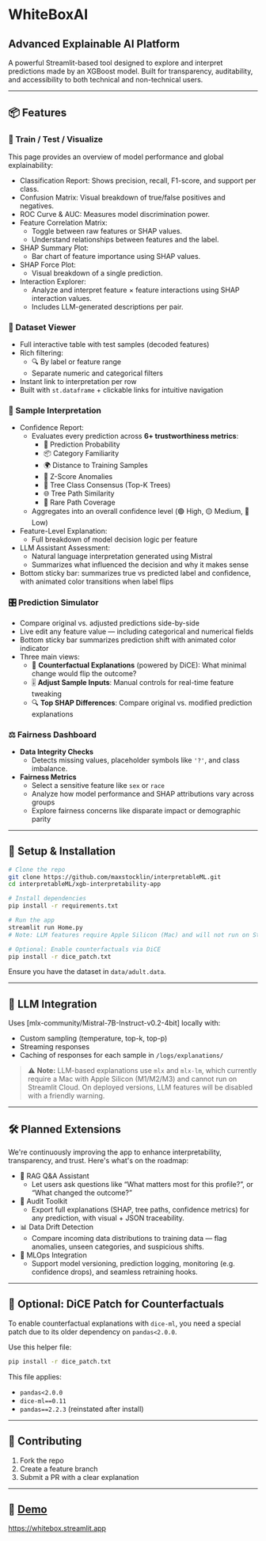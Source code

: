 # WhiteBoxAI
## Advanced Explainable AI Platform

A powerful Streamlit-based tool designed to explore and interpret predictions made by an XGBoost model. Built for transparency, auditability, and accessibility to both technical and non-technical users.

---

## 📦 Features


### 🧪 Train / Test / Visualize
This page provides an overview of model performance and global explainability:
- Classification Report: Shows precision, recall, F1-score, and support per class.
- Confusion Matrix: Visual breakdown of true/false positives and negatives.
- ROC Curve & AUC: Measures model discrimination power.
- Feature Correlation Matrix:
  - Toggle between raw features or SHAP values.
  - Understand relationships between features and the label.
- SHAP Summary Plot:
  - Bar chart of feature importance using SHAP values.
- SHAP Force Plot:
  - Visual breakdown of a single prediction.
- Interaction Explorer:
  - Analyze and interpret feature × feature interactions using SHAP interaction values.
  - Includes LLM-generated descriptions per pair.


### 📄 Dataset Viewer
- Full interactive table with test samples (decoded features)
- Rich filtering:
  - 🔍 By label or feature range
  - Separate numeric and categorical filters
- Instant link to interpretation per row
- Built with `st.dataframe` + clickable links for intuitive navigation


### 🔬 Sample Interpretation
- Confidence Report:
  - Evaluates every prediction across **6+ trustworthiness metrics**:
    - 🔮 Prediction Probability
    - 📦 Category Familiarity
    - 🌍 Distance to Training Samples
    - 🧨 Z-Score Anomalies
    - 🧠 Tree Class Consensus (Top-K Trees)
    - 🌐 Tree Path Similarity
    - 🌲 Rare Path Coverage
  - Aggregates into an overall confidence level (🟢 High, 🟡 Medium, 🔴 Low)
- Feature-Level Explanation: 
  - Full breakdown of model decision logic per feature
- LLM Assistant Assessment:
  - Natural language interpretation generated using Mistral
  - Summarizes what influenced the decision and why it makes sense
- Bottom sticky bar: summarizes true vs predicted label and confidence, with animated color transitions when label flips


### 🎛️ Prediction Simulator
- Compare original vs. adjusted predictions side-by-side
- Live edit any feature value — including categorical and numerical fields
- Bottom sticky bar summarizes prediction shift with animated color indicator
- Three main views:
  - 🔁 **Counterfactual Explanations** (powered by DiCE): What minimal change would flip the outcome?
  - 🎚️ **Adjust Sample Inputs**: Manual controls for real-time feature tweaking
  - 🔍 **Top SHAP Differences**: Compare original vs. modified prediction explanations


### ⚖️ Fairness Dashboard
- **Data Integrity Checks**
  - Detects missing values, placeholder symbols like `'?'`, and class imbalance.
- **Fairness Metrics**
  - Select a sensitive feature like `sex` or `race`
  - Analyze how model performance and SHAP attributions vary across groups
  - Explore fairness concerns like disparate impact or demographic parity

---

## 🚀 Setup & Installation

```bash
# Clone the repo
git clone https://github.com/maxstocklin/interpretableML.git
cd interpretableML/xgb-interpretability-app

# Install dependencies
pip install -r requirements.txt

# Run the app
streamlit run Home.py
# Note: LLM features require Apple Silicon (Mac) and will not run on Streamlit Cloud

# Optional: Enable counterfactuals via DiCE
pip install -r dice_patch.txt
```

Ensure you have the dataset in `data/adult.data`.

---

## 🤖 LLM Integration

Uses [mlx-community/Mistral-7B-Instruct-v0.2-4bit] locally with:
- Custom sampling (temperature, top-k, top-p)
- Streaming responses
- Caching of responses for each sample in `/logs/explanations/`
> ⚠️ **Note:** LLM-based explanations use `mlx` and `mlx-lm`, which currently require a Mac with Apple Silicon (M1/M2/M3) and cannot run on Streamlit Cloud. On deployed versions, LLM features will be disabled with a friendly warning.

---

## 🛠️ Planned Extensions

We're continuously improving the app to enhance interpretability, transparency, and trust. Here's what's on the roadmap:

- 🤖 RAG Q&A Assistant
  - Let users ask questions like “What matters most for this profile?”, or “What changed the outcome?”
- 🧱 Audit Toolkit
  - Export full explanations (SHAP, tree paths, confidence metrics) for any prediction, with visual + JSON traceability.
- 📊 Data Drift Detection
  - Compare incoming data distributions to training data — flag anomalies, unseen categories, and suspicious shifts.
- 🔁 MLOps Integration
  - Support model versioning, prediction logging, monitoring (e.g. confidence drops), and seamless retraining hooks.

---

## 🧩 Optional: DiCE Patch for Counterfactuals

To enable counterfactual explanations with `dice-ml`, you need a special patch due to its older dependency on `pandas<2.0.0`.

Use this helper file:

```bash
pip install -r dice_patch.txt
```

This file applies:
- `pandas<2.0.0`
- `dice-ml==0.11`
- `pandas==2.2.3` (reinstated after install)

---

## 🤝 Contributing

1. Fork the repo
2. Create a feature branch
3. Submit a PR with a clear explanation

---

## 🧠 [Demo](https://whitebox.streamlit.app)

https://whitebox.streamlit.app
